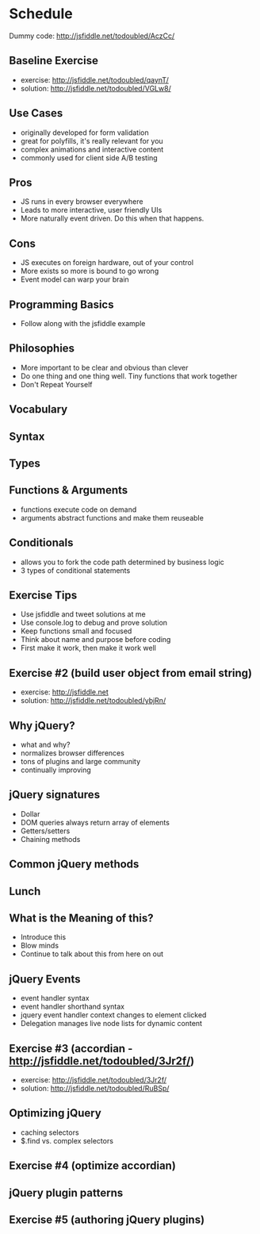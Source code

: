 # Schedule

Dummy code: http://jsfiddle.net/todoubled/AczCc/

## Baseline Exercise
  - exercise: http://jsfiddle.net/todoubled/qaynT/
  - solution: http://jsfiddle.net/todoubled/VGLw8/

## Use Cases
  - originally developed for form validation
  - great for polyfills, it's really relevant for you
  - complex animations and interactive content
  - commonly used for client side A/B testing

## Pros
  - JS runs in every browser everywhere
  - Leads to more interactive, user friendly UIs
  - More naturally event driven. Do this when that happens.

## Cons
  - JS executes on foreign hardware, out of your control
  - More exists so more is bound to go wrong
  - Event model can warp your brain

## Programming Basics
  - Follow along with the jsfiddle example

## Philosophies
  - More important to be clear and obvious than clever
  - Do one thing and one thing well. Tiny functions that work together
  - Don't Repeat Yourself

## Vocabulary

## Syntax

## Types

## Functions & Arguments
  - functions execute code on demand
  - arguments abstract functions and make them reuseable

## Conditionals
  - allows you to fork the code path determined by business logic
  - 3 types of conditional statements

## Exercise Tips
  - Use jsfiddle and tweet solutions at me
  - Use console.log to debug and prove solution
  - Keep functions small and focused
  - Think about name and purpose before coding
  - First make it work, then make it work well

## Exercise #2 (build user object from email string)
  - exercise: http://jsfiddle.net
  - solution: http://jsfiddle.net/todoubled/ybjRn/

## Why jQuery?
  - what and why?
  - normalizes browser differences
  - tons of plugins and large community
  - continually improving

## jQuery signatures
  - Dollar
  - DOM queries always return array of elements
  - Getters/setters
  - Chaining methods

## Common jQuery methods


## Lunch


## What is the Meaning of this?
  - Introduce this
  - Blow minds
  - Continue to talk about this from here on out

## jQuery Events
  - event handler syntax
  - event handler shorthand syntax
  - jquery event handler context changes to element clicked
  - Delegation manages live node lists for dynamic content

## Exercise #3 (accordian - http://jsfiddle.net/todoubled/3Jr2f/)
  - exercise: http://jsfiddle.net/todoubled/3Jr2f/
  - solution: http://jsfiddle.net/todoubled/RuBSp/

## Optimizing jQuery
  - caching selectors
  - $.find vs. complex selectors

## Exercise #4 (optimize accordian)

## jQuery plugin patterns

## Exercise #5 (authoring jQuery plugins)
